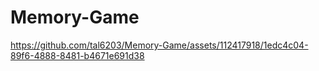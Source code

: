 # Memory-Game

https://github.com/tal6203/Memory-Game/assets/112417918/1edc4c04-89f6-4888-8481-b4671e691d38

